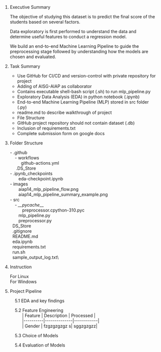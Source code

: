 1. Executive Summary
    
    The objective of studying this dataset is to predict the final score of the students based on several factors.

    Data exploratory is first performed to understand the data and determine useful features to conduct a regression model.

    We build an end-to-end Machine Learning Pipeline to guide the preprocessing stage followed by understanding how the models are chosen and evaluated.

2. Task Summary

    - Use GitHub for CI/CD and version-control   with private repository for project
    - Adding of AISG-AIAP as collaborator
    -  Contains executable shell-bash script (.sh) to run mlp_pipeline.py
    -  Exploratory Data Analysis (EDA) in python notebook (.ipynb)
    - End-to-end Machine Learning Pipeline (MLP) stored in src folder (.py)
    - readme.md to describe walkthrough of project
    -  File Structure
    -  GitHub project repository should not contain dataset (.db)
    - Inclusion of requirements.txt
    -  Complete submission form on google docs

3. Folder Structure
  
    \- .github    
  &nbsp;&nbsp;&nbsp;&nbsp;\- workflows\
  &nbsp;&nbsp;&nbsp;&nbsp;&nbsp;&nbsp;&nbsp;&nbsp; github-actions.yml\
  &nbsp;&nbsp;&nbsp;&nbsp;&nbsp;.DS_Store\
  \- .ipynb_checkpoints\
  &nbsp;&nbsp;&nbsp;&nbsp;&nbsp;&nbsp; eda-checkpoint.ipynb\
  \- images\
  &nbsp;&nbsp;&nbsp;&nbsp;&nbsp;&nbsp; aiap14_mlp_pipeline_flow.png
  &nbsp;&nbsp;&nbsp;&nbsp;&nbsp;&nbsp;&nbsp;aiap14_mlp_pipeline_summary_example.png\
  \- src\
  &nbsp;&nbsp;&nbsp;&nbsp;\- *__pycache*__\
  &nbsp;&nbsp;&nbsp;&nbsp;&nbsp;&nbsp;&nbsp;&nbsp;&nbsp;&nbsp;preprocessor.cpython-310.pyc\
  &nbsp;&nbsp;&nbsp;&nbsp;&nbsp;&nbsp;&nbsp;mlp_pipeline.py\
  &nbsp;&nbsp;&nbsp;&nbsp;&nbsp;&nbsp;&nbsp;preprocessor.py\
  &nbsp;&nbsp;DS_Store\
  &nbsp;&nbsp;.gitignore\
  &nbsp;&nbsp;README.md\
  &nbsp;&nbsp;eda.ipynb\
  &nbsp;&nbsp;requirements.txt\
  &nbsp;&nbsp;run.sh\
  &nbsp;&nbsp;sample_output_log.txt\

4. Instruction
  
    For Linux\
    For Windows


5. Project Pipeline

    &nbsp;&nbsp;&nbsp;&nbsp;5.1 EDA and key findings
    
    &nbsp;&nbsp;&nbsp;&nbsp;5.2 Feature Engineering\
    &nbsp;&nbsp;&nbsp;&nbsp;&nbsp;&nbsp;&nbsp;&nbsp;&nbsp;
    | Feature | Description | Processed |\
    &nbsp;&nbsp;&nbsp;&nbsp;&nbsp;&nbsp;&nbsp;&nbsp;&nbsp;
    |----------|--------------|------------|\
    &nbsp;&nbsp;&nbsp;&nbsp;&nbsp;&nbsp;&nbsp;&nbsp;&nbsp;
    |  Gender  |  fzgzgzgzgz    s| sggzgzgzz|
    &nbsp;&nbsp;&nbsp;&nbsp;&nbsp;&nbsp;&nbsp;&nbsp;&nbsp;
    &nbsp;&nbsp;&nbsp;&nbsp;&nbsp;&nbsp;&nbsp;&nbsp;&nbsp;
    &nbsp;&nbsp;&nbsp;&nbsp;&nbsp;&nbsp;&nbsp;&nbsp;&nbsp;
  
    &nbsp;&nbsp;&nbsp;&nbsp;5.3 Choice of Models
    
    &nbsp;&nbsp;&nbsp;&nbsp;5.4 Evaluation of Models